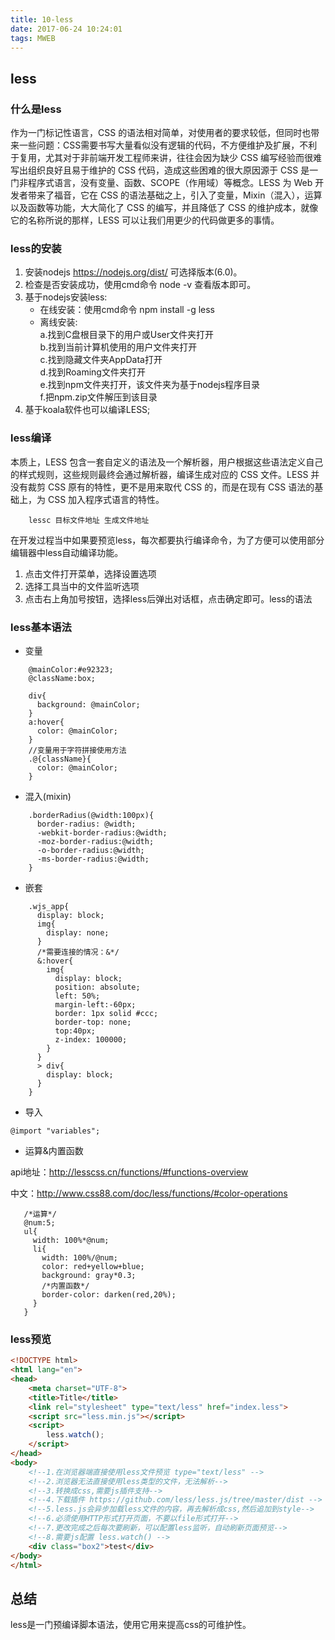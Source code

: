 ```yaml
---
title: 10-less
date: 2017-06-24 10:24:01
tags: MWEB
---
```


## less

### 什么是less

作为一门标记性语言，CSS 的语法相对简单，对使用者的要求较低，但同时也带来一些问题：CSS需要书写大量看似没有逻辑的代码，不方便维护及扩展，不利于复用，尤其对于非前端开发工程师来讲，往往会因为缺少 CSS 编写经验而很难写出组织良好且易于维护的 CSS 代码，造成这些困难的很大原因源于 CSS 是一门非程序式语言，没有变量、函数、SCOPE（作用域）等概念。LESS 为 Web 开发者带来了福音，它在 CSS 的语法基础之上，引入了变量，Mixin（混入），运算以及函数等功能，大大简化了 CSS 的编写，并且降低了 CSS 的维护成本，就像它的名称所说的那样，LESS 可以让我们用更少的代码做更多的事情。

### less的安装

1. 安装nodejs https://nodejs.org/dist/ 可选择版本(6.0)。
2. 检查是否安装成功，使用cmd命令 node -v 查看版本即可。
3. 基于nodejs安装less:
    + 在线安装：使用cmd命令 npm install -g less
    + 离线安装:   
      a.找到C盘根目录下的用户或User文件夹打开  
      b.找到当前计算机使用的用户文件夹打开  
      c.找到隐藏文件夹AppData打开  
      d.找到Roaming文件夹打开  
      e.找到npm文件夹打开，该文件夹为基于nodejs程序目录  
      f.把npm.zip文件解压到该目录 
4. 基于koala软件也可以编译LESS;

### less编译

本质上，LESS 包含一套自定义的语法及一个解析器，用户根据这些语法定义自己的样式规则，这些规则最终会通过解析器，编译生成对应的 CSS 文件。LESS 并没有裁剪 CSS 原有的特性，更不是用来取代 CSS 的，而是在现有 CSS 语法的基础上，为 CSS 加入程序式语言的特性。

```text
    lessc 目标文件地址 生成文件地址
```
在开发过程当中如果要预览less，每次都要执行编译命令，为了方便可以使用部分编辑器中less自动编译功能。
1. 点击文件打开菜单，选择设置选项
2. 选择工具当中的文件监听选项
3. 点击右上角加号按钮，选择less后弹出对话框，点击确定即可。less的语法

### less基本语法

- 变量
```less
    @mainColor:#e92323;
    @className:box;
    
    div{
      background: @mainColor;
    }
    a:hover{
      color: @mainColor;
    }
    //变量用于字符拼接使用方法
    .@{className}{
      color: @mainColor;
    }
```
- 混入(mixin)
```less
    .borderRadius(@width:100px){
      border-radius: @width;
      -webkit-border-radius:@width;
      -moz-border-radius:@width;
      -o-border-radius:@width;
      -ms-border-radius:@width;
    }
```
- 嵌套
```less
    .wjs_app{
      display: block;
      img{
        display: none;
      }
      /*需要连接的情况：&*/
      &:hover{
        img{
          display: block;
          position: absolute;
          left: 50%;
          margin-left:-60px;
          border: 1px solid #ccc;
          border-top: none;
          top:40px;
          z-index: 100000;
        }
      }
      > div{
        display: block;
      }
    }
```
- 导入
```text
@import "variables";
```
- 运算&内置函数

api地址：http://lesscss.cn/functions/#functions-overview

中文：http://www.css88.com/doc/less/functions/#color-operations

```less
   /*运算*/
   @num:5;
   ul{
     width: 100%*@num;
     li{
       width: 100%/@num;
       color: red+yellow+blue;
       background: gray*0.3;
       /*内置函数*/
       border-color: darken(red,20%);
     }
   } 
```
### less预览

```html
<!DOCTYPE html>
<html lang="en">
<head>
    <meta charset="UTF-8">
    <title>Title</title>
    <link rel="stylesheet" type="text/less" href="index.less">
    <script src="less.min.js"></script>
    <script>
        less.watch();
    </script>
</head>
<body>
    <!--1.在浏览器端直接使用less文件预览 type="text/less" -->
    <!--2.浏览器无法直接使用less类型的文件，无法解析-->
    <!--3.转换成css,需要js插件支持-->
    <!--4.下载插件 https://github.com/less/less.js/tree/master/dist -->
    <!--5.less.js会异步加载less文件的内容，再去解析成css,然后追加到style-->
    <!--6.必须使用HTTP形式打开页面，不要以file形式打开-->
    <!--7.更改完成之后每次要刷新，可以配置less监听，自动刷新页面预览-->
    <!--8.需要js配置 less.watch() -->
    <div class="box2">test</div>
</body>
</html>
```
## 总结

less是一门预编译脚本语法，使用它用来提高css的可维护性。